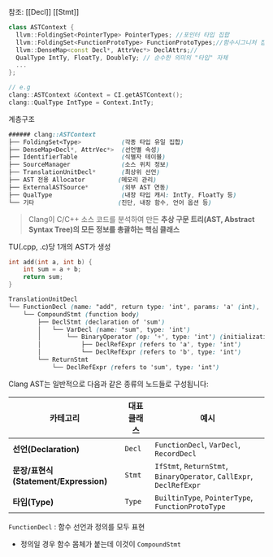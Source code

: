 
참조:
[[Decl]]
[[Stmt]]

```cpp
class ASTContext {
  llvm::FoldingSet<PointerType> PointerTypes; //포인터 타입 집합
  llvm::FoldingSet<FunctionProtoType> FunctionProtoTypes;//함수시그니처 집합
  llvm::DenseMap<const Decl*, AttrVec*> DeclAttrs;//
  QualType IntTy, FloatTy, DoubleTy; // 순수한 의미의 "타입" 자체
  ...
};

// e.g
clang::ASTContext &Context = CI.getASTContext();
clang::QualType IntType = Context.IntTy;
```

계층구조
```scss
###### clang::ASTContext
├── FoldingSet<Type>           (각종 타입 유일 집합)
├── DenseMap<Decl*, AttrVec*>  (선언별 속성)
├── IdentifierTable            (식별자 테이블)
├── SourceManager              (소스 위치 정보)
├── TranslationUnitDecl*       (최상위 선언)
├── AST 전용 Allocator         (메모리 관리)
├── ExternalASTSource*         (외부 AST 연동)
├── QualType                   (내장 타입 캐시: IntTy, FloatTy 등)
└── 기타                       (진단, 내장 함수, 언어 옵션 등)
```

> Clang이 C/C++ 소스 코드를 분석하여 만든 **추상 구문 트리(AST, Abstract Syntax Tree)의 모든 정보를 총괄하는 핵심 클래스**

TU(.cpp, .c)당 1개의 AST가 생성
```cpp
int add(int a, int b) {
    int sum = a + b;
    return sum;
}
```

```scss
TranslationUnitDecl
└── FunctionDecl (name: "add", return type: 'int', params: 'a' (int), 'b' (int))
    └── CompoundStmt (function body)
        ├── DeclStmt (declaration of 'sum')
        │   └── VarDecl (name: "sum", type: 'int')
        │       └── BinaryOperator (op: '+', type: 'int') (initialization of 'sum')
        │           ├── DeclRefExpr (refers to 'a', type: 'int')
        │           └── DeclRefExpr (refers to 'b', type: 'int')
        └── ReturnStmt
            └── DeclRefExpr (refers to 'sum', type: 'int')
```



Clang AST는 일반적으로 다음과 같은 종류의 노드들로 구성됩니다:

| 카테고리                             | 대표 클래스 | 예시                                                                  |
| -------------------------------- | ------ | ------------------------------------------------------------------- |
| **선언(Declaration)**              | `Decl` | `FunctionDecl`, `VarDecl`, `RecordDecl`                             |
| **문장/표현식(Statement/Expression)** | `Stmt` | `IfStmt`, `ReturnStmt`, `BinaryOperator`, `CallExpr`, `DeclRefExpr` |
| **타입(Type)**                     | `Type` | `BuiltinType`, `PointerType`, `FunctionProtoType`                   |
`FunctionDecl` : 함수 선언과 정의를 모두 표현
- 정의일 경우 함수 몸체가 붙는데 이것이 `CompoundStmt`
